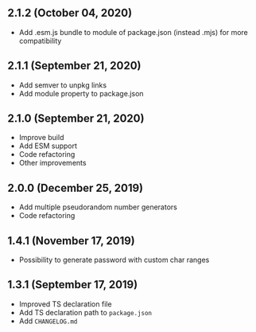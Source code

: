 ## 2.1.2 (October 04, 2020)
* Add .esm.js bundle to module of package.json (instead .mjs) for more compatibility

## 2.1.1 (September 21, 2020)

* Add semver to unpkg links
* Add module property to package.json

## 2.1.0 (September 21, 2020)

* Improve build
* Add ESM support
* Code refactoring
* Other improvements

## 2.0.0 (December 25, 2019)

* Add multiple pseudorandom number generators
* Code refactoring

## 1.4.1 (November 17, 2019)

* Possibility to generate password with custom char ranges

## 1.3.1 (September 17, 2019)

* Improved TS declaration file
* Add TS declaration path to `package.json`
* Add `CHANGELOG.md`